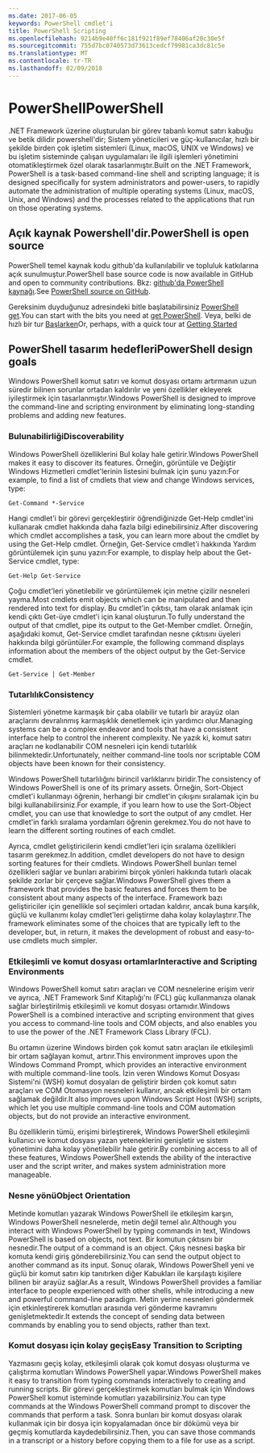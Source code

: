 ```yaml
---
ms.date: 2017-06-05
keywords: PowerShell cmdlet'i
title: PowerShell Scripting
ms.openlocfilehash: 9214b9e40ff6c181f921f89ef78406af20c30e5f
ms.sourcegitcommit: 755d7bc0740573d73613cedcf79981ca3dc81c5e
ms.translationtype: MT
ms.contentlocale: tr-TR
ms.lasthandoff: 02/09/2018
---
```

# <a name="powershell"></a><span data-ttu-id="28df3-103">PowerShell</span><span class="sxs-lookup"><span data-stu-id="28df3-103">PowerShell</span></span>

<span data-ttu-id="28df3-104">.NET Framework üzerine oluşturulan bir görev tabanlı komut satırı kabuğu ve betik dilidir powershell'dir; Sistem yöneticileri ve güç-kullanıcılar, hızlı bir şekilde birden çok işletim sistemleri (Linux, macOS, UNIX ve Windows) ve bu işletim sisteminde çalışan uygulamaları ile ilgili işlemleri yönetimini otomatikleştirmek özel olarak tasarlanmıştır.</span><span class="sxs-lookup"><span data-stu-id="28df3-104">Built on the .NET Framework, PowerShell is a task-based command-line shell and scripting language; it is designed specifically for system administrators and power-users, to rapidly automate the administration of multiple operating systems (Linux, macOS, Unix, and Windows) and the processes related to the applications that run on those operating systems.</span></span>

## <a name="powershell-is-open-source"></a><span data-ttu-id="28df3-105">Açık kaynak Powershell'dir.</span><span class="sxs-lookup"><span data-stu-id="28df3-105">PowerShell is open source</span></span>

<span data-ttu-id="28df3-106">PowerShell temel kaynak kodu github'da kullanılabilir ve topluluk katkılarına açık sunulmuştur.</span><span class="sxs-lookup"><span data-stu-id="28df3-106">PowerShell base source code is now available in GitHub and open to community contributions.</span></span> <span data-ttu-id="28df3-107">Bkz: [github'da PowerShell kaynağı](https://github.com/powershell/powershell).</span><span class="sxs-lookup"><span data-stu-id="28df3-107">See [PowerShell source on GitHub](https://github.com/powershell/powershell).</span></span>

<span data-ttu-id="28df3-108">Gereksinim duyduğunuz adresindeki bitle başlatabilirsiniz [PowerShell get](https://github.com/PowerShell/PowerShell#get-powershell).</span><span class="sxs-lookup"><span data-stu-id="28df3-108">You can start with the bits you need at [get PowerShell](https://github.com/PowerShell/PowerShell#get-powershell).</span></span>
<span data-ttu-id="28df3-109">Veya, belki de hızlı bir tur [Başlarken](https://github.com/PowerShell/PowerShell/blob/master/docs/learning-powershell)</span><span class="sxs-lookup"><span data-stu-id="28df3-109">Or, perhaps, with a quick tour at [Getting Started](https://github.com/PowerShell/PowerShell/blob/master/docs/learning-powershell)</span></span>

## <a name="powershell-design-goals"></a><span data-ttu-id="28df3-110">PowerShell tasarım hedefleri</span><span class="sxs-lookup"><span data-stu-id="28df3-110">PowerShell design goals</span></span>
<span data-ttu-id="28df3-111">Windows PowerShell komut satırı ve komut dosyası ortamı artırmanın uzun süredir bilinen sorunlar ortadan kaldırılır ve yeni özellikler ekleyerek iyileştirmek için tasarlanmıştır.</span><span class="sxs-lookup"><span data-stu-id="28df3-111">Windows PowerShell is designed to improve the command-line and scripting environment by eliminating long-standing problems and adding new features.</span></span>

### <a name="discoverability"></a><span data-ttu-id="28df3-112">Bulunabilirliği</span><span class="sxs-lookup"><span data-stu-id="28df3-112">Discoverability</span></span>
<span data-ttu-id="28df3-113">Windows PowerShell özelliklerini Bul kolay hale getirir.</span><span class="sxs-lookup"><span data-stu-id="28df3-113">Windows PowerShell makes it easy to discover its features.</span></span> <span data-ttu-id="28df3-114">Örneğin, görüntüle ve Değiştir Windows Hizmetleri cmdlet'lerinin listesini bulmak için şunu yazın:</span><span class="sxs-lookup"><span data-stu-id="28df3-114">For example, to find a list of cmdlets that view and change Windows services, type:</span></span>

```
Get-Command *-Service
```

<span data-ttu-id="28df3-115">Hangi cmdlet'i bir görevi gerçekleştirir öğrendiğinizde Get-Help cmdlet'ini kullanarak cmdlet hakkında daha fazla bilgi edinebilirsiniz.</span><span class="sxs-lookup"><span data-stu-id="28df3-115">After discovering which cmdlet accomplishes a task, you can learn more about the cmdlet by using the Get-Help cmdlet.</span></span> <span data-ttu-id="28df3-116">Örneğin, Get-Service cmdlet'i hakkında Yardım görüntülemek için şunu yazın:</span><span class="sxs-lookup"><span data-stu-id="28df3-116">For example, to display help about the Get-Service cmdlet, type:</span></span>

```
Get-Help Get-Service
```
<span data-ttu-id="28df3-117">Çoğu cmdlet'leri yönetilebilir ve görüntülemek için metne çizilir nesneleri yayma.</span><span class="sxs-lookup"><span data-stu-id="28df3-117">Most cmdlets emit objects which can be manipulated and then rendered into text for display.</span></span> <span data-ttu-id="28df3-118">Bu cmdlet'in çıktısı, tam olarak anlamak için kendi çıktı Get-üye cmdlet'i için kanal oluşturun.</span><span class="sxs-lookup"><span data-stu-id="28df3-118">To fully understand the output of that cmdlet, pipe its output to the Get-Member cmdlet.</span></span> <span data-ttu-id="28df3-119">Örneğin, aşağıdaki komut, Get-Service cmdlet tarafından nesne çıktısını üyeleri hakkında bilgi görüntüler.</span><span class="sxs-lookup"><span data-stu-id="28df3-119">For example, the following command displays information about the members of the object output by the Get-Service cmdlet.</span></span>

```
Get-Service | Get-Member
```

### <a name="consistency"></a><span data-ttu-id="28df3-120">Tutarlılık</span><span class="sxs-lookup"><span data-stu-id="28df3-120">Consistency</span></span>
<span data-ttu-id="28df3-121">Sistemleri yönetme karmaşık bir çaba olabilir ve tutarlı bir arayüz olan araçlarını devralınmış karmaşıklık denetlemek için yardımcı olur.</span><span class="sxs-lookup"><span data-stu-id="28df3-121">Managing systems can be a complex endeavor and tools that have a consistent interface help to control the inherent complexity.</span></span> <span data-ttu-id="28df3-122">Ne yazık ki, komut satırı araçları ne kodlanabilir COM nesneleri için kendi tutarlılık bilinmektedir.</span><span class="sxs-lookup"><span data-stu-id="28df3-122">Unfortunately, neither command-line tools nor scriptable COM objects have been known for their consistency.</span></span>

<span data-ttu-id="28df3-123">Windows PowerShell tutarlılığını birincil varlıklarını biridir.</span><span class="sxs-lookup"><span data-stu-id="28df3-123">The consistency of Windows PowerShell is one of its primary assets.</span></span> <span data-ttu-id="28df3-124">Örneğin, Sort-Object cmdlet'i kullanmayı öğrenin, herhangi bir cmdlet'in çıkışını sıralamak için bu bilgi kullanabilirsiniz.</span><span class="sxs-lookup"><span data-stu-id="28df3-124">For example, if you learn how to use the Sort-Object cmdlet, you can use that knowledge to sort the output of any cmdlet.</span></span> <span data-ttu-id="28df3-125">Her cmdlet'in farklı sıralama yordamları öğrenin gerekmez.</span><span class="sxs-lookup"><span data-stu-id="28df3-125">You do not have to learn the different sorting routines of each cmdlet.</span></span>

<span data-ttu-id="28df3-126">Ayrıca, cmdlet geliştiricilerin kendi cmdlet'leri için sıralama özellikleri tasarım gerekmez.</span><span class="sxs-lookup"><span data-stu-id="28df3-126">In addition, cmdlet developers do not have to design sorting features for their cmdlets.</span></span> <span data-ttu-id="28df3-127">Windows PowerShell bunları temel özellikleri sağlar ve bunları arabirimi birçok yönleri hakkında tutarlı olacak şekilde zorlar bir çerçeve sağlar.</span><span class="sxs-lookup"><span data-stu-id="28df3-127">Windows PowerShell gives them a framework that provides the basic features and forces them to be consistent about many aspects of the interface.</span></span> <span data-ttu-id="28df3-128">Framework bazı geliştiriciler için genellikle sol seçimleri ortadan kaldırır, ancak buna karşılık, güçlü ve kullanımı kolay cmdlet'leri geliştirme daha kolay kolaylaştırır.</span><span class="sxs-lookup"><span data-stu-id="28df3-128">The framework eliminates some of the choices that are typically left to the developer, but, in return, it makes the development of robust and easy-to-use cmdlets much simpler.</span></span>

### <a name="interactive-and-scripting-environments"></a><span data-ttu-id="28df3-129">Etkileşimli ve komut dosyası ortamlar</span><span class="sxs-lookup"><span data-stu-id="28df3-129">Interactive and Scripting Environments</span></span>
<span data-ttu-id="28df3-130">Windows PowerShell komut satırı araçları ve COM nesnelerine erişim verir ve ayrıca, .NET Framework Sınıf Kitaplığı'nı (FCL) güç kullanmanıza olanak sağlar birleştirilmiş etkileşimli ve komut dosyası ortamıdır.</span><span class="sxs-lookup"><span data-stu-id="28df3-130">Windows PowerShell is a combined interactive and scripting environment that gives you access to command-line tools and COM objects, and also enables you to use the power of the .NET Framework Class Library (FCL).</span></span>

<span data-ttu-id="28df3-131">Bu ortamın üzerine Windows birden çok komut satırı araçları ile etkileşimli bir ortam sağlayan komut, artırır.</span><span class="sxs-lookup"><span data-stu-id="28df3-131">This environment improves upon the Windows Command Prompt, which provides an interactive environment with multiple command-line tools.</span></span> <span data-ttu-id="28df3-132">İzin veren Windows Komut Dosyası Sistemi'ni (WSH) komut dosyaları de geliştirir birden çok komut satırı araçları ve COM Otomasyon nesneleri kullanır, ancak etkileşimli bir ortam sağlamak değildir.</span><span class="sxs-lookup"><span data-stu-id="28df3-132">It also improves upon Windows Script Host (WSH) scripts, which let you use multiple command-line tools and COM automation objects, but do not provide an interactive environment.</span></span>

<span data-ttu-id="28df3-133">Bu özelliklerin tümü, erişimi birleştirerek, Windows PowerShell etkileşimli kullanıcı ve komut dosyası yazan yeteneklerini genişletir ve sistem yönetimini daha kolay yönetilebilir hale getirir.</span><span class="sxs-lookup"><span data-stu-id="28df3-133">By combining access to all of these features, Windows PowerShell extends the ability of the interactive user and the script writer, and makes system administration more manageable.</span></span>

### <a name="object-orientation"></a><span data-ttu-id="28df3-134">Nesne yönü</span><span class="sxs-lookup"><span data-stu-id="28df3-134">Object Orientation</span></span>
<span data-ttu-id="28df3-135">Metinde komutları yazarak Windows PowerShell ile etkileşim karşın, Windows PowerShell nesnelerde, metin değil temel alır.</span><span class="sxs-lookup"><span data-stu-id="28df3-135">Although you interact with Windows PowerShell by typing commands in text, Windows PowerShell is based on objects, not text.</span></span> <span data-ttu-id="28df3-136">Bir komutun çıktısını bir nesnedir.</span><span class="sxs-lookup"><span data-stu-id="28df3-136">The output of a command is an object.</span></span> <span data-ttu-id="28df3-137">Çıkış nesnesi başka bir komuta kendi giriş gönderebilirsiniz.</span><span class="sxs-lookup"><span data-stu-id="28df3-137">You can send the output object to another command as its input.</span></span> <span data-ttu-id="28df3-138">Sonuç olarak, Windows PowerShell yeni ve güçlü bir komut satırı kip tanıtırken diğer Kabukları ile karşılaştı kişilere bilinen bir arayüz sağlar.</span><span class="sxs-lookup"><span data-stu-id="28df3-138">As a result, Windows PowerShell provides a familiar interface to people experienced with other shells, while introducing a new and powerful command-line paradigm.</span></span> <span data-ttu-id="28df3-139">Metin yerine nesneleri göndermek için etkinleştirerek komutları arasında veri gönderme kavramını genişletmektedir.</span><span class="sxs-lookup"><span data-stu-id="28df3-139">It extends the concept of sending data between commands by enabling you to send objects, rather than text.</span></span>

### <a name="easy-transition-to-scripting"></a><span data-ttu-id="28df3-140">Komut dosyası için kolay geçiş</span><span class="sxs-lookup"><span data-stu-id="28df3-140">Easy Transition to Scripting</span></span>
<span data-ttu-id="28df3-141">Yazmasını geçiş kolay, etkileşimli olarak çok komut dosyası oluşturma ve çalıştırma komutları Windows PowerShell yapar.</span><span class="sxs-lookup"><span data-stu-id="28df3-141">Windows PowerShell makes it easy to transition from typing commands interactively to creating and running scripts.</span></span> <span data-ttu-id="28df3-142">Bir görevi gerçekleştirmek komutları bulmak için Windows PowerShell komut isteminde komutları yazabilirsiniz.</span><span class="sxs-lookup"><span data-stu-id="28df3-142">You can type commands at the Windows PowerShell command prompt to discover the commands that perform a task.</span></span> <span data-ttu-id="28df3-143">Sonra bunları bir komut dosyası olarak kullanmak için bir dosya için kopyalamadan önce bir dökümü veya bir geçmiş komutlarda kaydedebilirsiniz.</span><span class="sxs-lookup"><span data-stu-id="28df3-143">Then, you can save those commands in a transcript or a history before copying them to a file for use as a script.</span></span>

